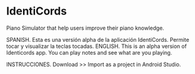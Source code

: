 # IdentiCords
Piano Simulator that help users improve their piano knowledge.


SPANISH.
Esta es una versión alpha de la aplicación IdentiCords. Permite tocar y visualizar la teclas tocadas.
ENGLISH.
This is an alpha version of Identicords app. You can play notes and see what are you playing.

INSTRUCCIONES.
Download >> Import as a project in Android Studio.

